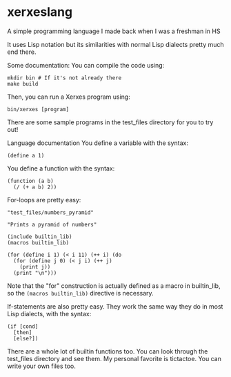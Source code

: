# xerxeslang
A simple programming language I made back when I was a freshman in HS

It uses Lisp notation but its similarities with normal Lisp dialects pretty much end there.

Some documentation:
You can compile the code using:
```
mkdir bin # If it's not already there
make build
```
Then, you can run a Xerxes program using:
```
bin/xerxes [program]
```
There are some sample programs in the test_files directory for you to try out!

Language documentation
You define a variable with the syntax:
```
(define a 1)
```
You define a function with the syntax:
```
(function (a b)
  (/ (+ a b) 2))
```
For-loops are pretty easy:
```
"test_files/numbers_pyramid"

"Prints a pyramid of numbers"

(include builtin_lib)
(macros builtin_lib)

(for (define i 1) (< i 11) (++ i) (do
  (for (define j 0) (< j i) (++ j)
    (print j))
  (print "\n")))
```
Note that the "for" construction is actually defined as a macro in builtin_lib, so the `(macros builtin_lib)` directive is necessary.

If-statements are also pretty easy. They work the same way they do in most Lisp dialects, with the syntax:
```
(if [cond]
  [then]
  [else?])
```
There are a whole lot of builtin functions too. You can look through the test_files directory and see them. My personal favorite is tictactoe. You can write your own files too.
